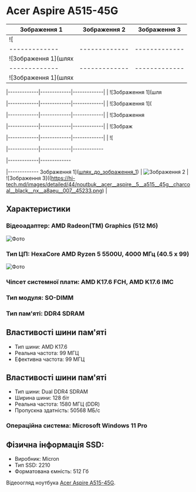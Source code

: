 # Acer Aspire A515-45G

| Зображення 1 | Зображення 2 | Зображення 3 |
|-------------|-------------|-------------|
| ![
|-------------|-------------|-------------|
| ![Зображення 1](шлях
|-------------|-------------|-------------|
| ![Зображення 1](шлях

|-------------|-------------|-------------|
| ![Зображення 1](шля

|-------------|-------------|-------------|
| ![Зображення 1](

|-------------|-------------|-------------|
| ![Зображення 

|-------------|-------------|-------------|
| ![Зображ

|-------------|-------------|-------------|
| ![

|-------------|-------------|-------------

|-------------|-------------

|-------------
Зображення 1]([шлях_до_зображення_1](https://www.notebookcheck-ru.com/fileadmin/Notebooks/Acer/Aspire_5_A515-45-R4R1/Acer_Aspire_5_A515_45_R4R1_Test.png)) | ![Зображення 2](https://hi-tech.md/images/detailed/43/noutbuk__acer__aspire__5__a515__45g__charcoal__black__nx__a8aeu__007__45226.png) | ![Зображення 3]((https://hi-tech.md/images/detailed/44/noutbuk__acer__aspire__5__a515__45g__charcoal__black__nx__a8aeu__007__45233.png) |


## Характеристики

### Відеоадаптер: AMD Radeon(TM) Graphics (512 Мб)
![Фото](https://hardzone.es/wp-content/uploads/2011/12/AMD-Radeon-Logo.jpg)

### Тип ЦП: HexaCore AMD Ryzen 5 5500U, 4000 МГц (40.5 x 99)
![Фото](https://laptoping.com/cpus/wp-content/uploads/2021/07/AMD-Ryzen-5-5500U.gif)

### Чiпсет системної плати: AMD K17.6 FCH, AMD K17.6 IMC
### Тип модуля: SO-DIMM
### Тип пам'ятi: DDR4 SDRAM

## Властивості шини пам'яті

- Тип шини: AMD K17.6
- Реальна частота: 99 МГЦ
- Ефективна частота: 99 МГЦ

## Властивості шини пам'яті

- Тип шини: Dual DDR4 SDRAM
- Ширина шини: 128 бiт
- Реальна частота: 1580 МГЦ (DDR)
- Пропускна здатнiсть: 50568 МБ/с

### Операційна система: Microsoft Windows 11 Pro

## Фізична інформація SSD:

- Виробник: Micron
- Тип SSD: 2210
- Форматована ємнiсть: 512 Гб

Відеоогляд ноутбука [Acer Aspire A515-45G](https://drive.google.com/file/d/1k4CspIdVAJYiIBeTUFlfbZ-JJydTsw2B/view?usp=sharing).
